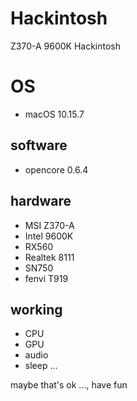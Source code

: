 # Hackintosh
Z370-A 9600K Hackintosh

# OS
  - macOS 10.15.7

## software 
  - opencore 0.6.4

## hardware
  - MSI Z370-A
  - Intel 9600K
  - RX560
  - Realtek 8111
  - SN750
  - fenvi T919
  

## working 
  - CPU 
  - GPU
  - audio
  - sleep
  ...
  
  
  
maybe that's ok ..., have fun
